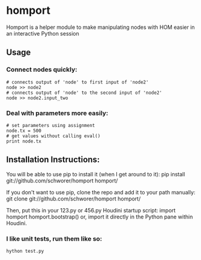 # homport

Homport is a helper module to make manipulating nodes with HOM easier in
an interactive Python session

## Usage
### Connect nodes quickly:
    # connects output of 'node' to first input of 'node2'
    node >> node2
    # connects output of 'node' to the second input of 'node2'
    node >> node2.input_two

### Deal with parameters more easily:
    # set parameters using assignment
    node.tx = 500
    # get values without calling eval()
    print node.tx

## Installation Instructions:
You will be able to use pip to install it (when I get around to it):
    pip install git://github.com/schworer/homport homport/

If you don't want to use pip, clone the repo and add it to your path
manually:
    git clone git://github.com/schworer/homport homport/

Then, put this in your 123.py or 456.py Houdini startup script:
    import homport
    homport.bootstrap()
or, import it directly in the Python pane within Houdini.

### I like unit tests, run them like so:
    hython test.py
